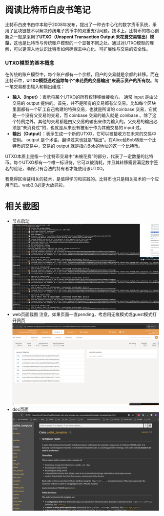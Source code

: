 
# 阅读比特币白皮书笔记
比特币白皮书由中本聪于2008年发布，提出了一种去中心化的数字货币系统，采用了区块链技术以解决传统电子货币中的双重支付问题。技术上，比特币的核心创新之一就是采用了**UTXO（Unspent Transaction Output 未花费交易输出）模型**，这也是比特币与传统账户模型的一个显著不同之处。通过对UTXO模型的理解，可以更深入地认识比特币如何确保去中心化、可扩展性与交易的安全性。

### **UTXO模型的基本概念**

在传统的账户模型中，每个账户都有一个余额，用户的交易就是余额的转移。而在比特币中，**UTXO模型通过追踪每个“未花费的交易输出”来表示资产的所有权**。每一笔交易都由输入和输出组成：

- **输入（Input）**：表示将某个UTXO的所有权转移给接收方。
通常 input 是由父交易的 output 提供的。首先，并不是所有的交易都有父交易。比如每个区块里面都有一个矿工自己构建的特殊交易，也就是所谓的 coinbase 交易，它就是一个没有父交易的交易，而 coinbase 交易的输入就是 coinbase 。除了这个特例之外，其他的交易都是由父交易的输出来作为输入的。父交易的输出必须是“未消费过”的，也就是从来没有被用于作为其他交易的 input 过。
- **输出（Output）**：表示生成一个新的UTXO，它可以被接收方在未来的交易中使用。
output 是个术语，翻译过来也就是“输出”。在Alice给Bob转账一个比特币的交易中，交易的 output 就是指向Bob的地址的这一个比特币。



UTXO本质上是指一个比特币交易中“未被花费”的部分，代表了一定数量的比特币。每个UTXO都有一个唯一标识符，它可以被消耗，并且其转移需要满足数字签名的验证，确保只有合法的持有者才能使用该UTXO。

我觉得区块链相关的技术，是值得学习和实践的。比特币也只是相关技术的一个应用而已。web3.0必定大放异彩。


# 相关截图

- 节点启动
![image](./solo-template-node.png)
- web页面截图
注意，如果页面一直pending，考虑用无痕模式或guest模式打开网页
![](./polkadot.png)
- doc页面
![](./doc.png)